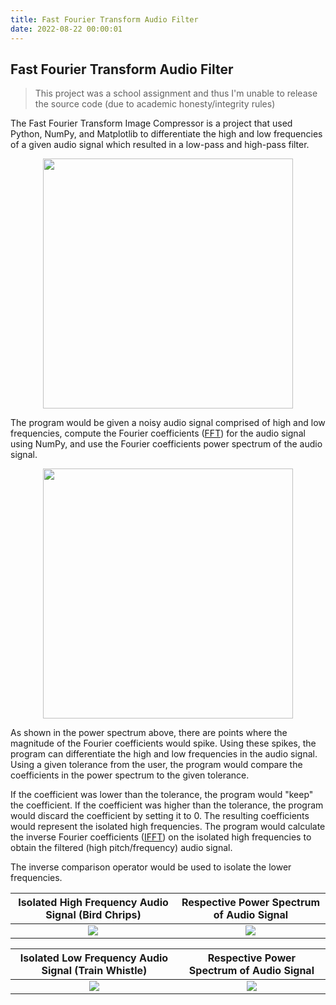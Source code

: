 ```yaml
---
title: Fast Fourier Transform Audio Filter
date: 2022-08-22 00:00:01
---
```


## Fast Fourier Transform Audio Filter
> This project was a school assignment and thus I'm unable to release the source code (due to academic honesty/integrity rules)

The Fast Fourier Transform Image Compressor is a project that used Python, NumPy, and Matplotlib to differentiate the high and low frequencies of a given audio signal which resulted in a low-pass and high-pass filter.

<div style="text-align:center">
    <img src="/projects/fft-audio-filter/original.jpg" width="400"/>
</div>

The program would be given a noisy audio signal comprised of high and low frequencies, compute the Fourier coefficients ([FFT](https://numpy.org/doc/stable/reference/generated/numpy.fft.fft.html)) for the audio signal using NumPy, and use the Fourier coefficients power spectrum of the audio signal.

<div style="text-align:center">
    <img src="/projects/fft-audio-filter/original-power-spectrum.jpg" width="400"/>
</div>

As shown in the power spectrum above, there are points where the magnitude of the Fourier coefficients would spike. Using these spikes, the program can differentiate the high and low frequencies in the audio signal. Using a given tolerance from the user, the program would compare the coefficients in the power spectrum to the given tolerance. 

If the coefficient was lower than the tolerance, the program would "keep" the coefficient. If the coefficient was higher than the tolerance, the program would discard the coefficient by setting it to 0. The resulting coefficients would represent the isolated high frequencies. The program would calculate the inverse Fourier coefficients ([IFFT](https://numpy.org/doc/stable/reference/generated/numpy.fft.ifft.html)) on the isolated high frequencies to obtain the filtered (high pitch/frequency) audio signal.

The inverse comparison operator would be used to isolate the lower frequencies.

Isolated High Frequency Audio Signal (Bird Chrips)          |  Respective Power Spectrum of Audio Signal
:----------------------------------------------------------:|:----------------------------------------------------------:
![](/projects/fft-audio-filter/bird.jpg)                    |  ![](/projects/fft-audio-filter/bird-power-spectrum.jpg)

Isolated Low Frequency Audio Signal (Train Whistle)         |  Respective Power Spectrum of Audio Signal
:----------------------------------------------------------:|:----------------------------------------------------------:
![](/projects/fft-audio-filter/train.jpg)                   |  ![](/projects/fft-audio-filter/train-power-spectrum.jpg)
